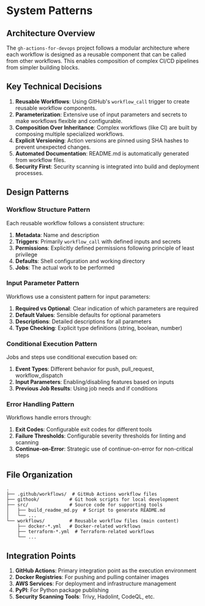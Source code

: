 # System Patterns

## Architecture Overview

The `gh-actions-for-devops` project follows a modular architecture where each workflow is designed as a reusable component that can be called from other workflows. This enables composition of complex CI/CD pipelines from simpler building blocks.

## Key Technical Decisions

1. **Reusable Workflows**: Using GitHub's `workflow_call` trigger to create reusable workflow components.
2. **Parameterization**: Extensive use of input parameters and secrets to make workflows flexible and configurable.
3. **Composition Over Inheritance**: Complex workflows (like CI) are built by composing multiple specialized workflows.
4. **Explicit Versioning**: Action versions are pinned using SHA hashes to prevent unexpected changes.
5. **Automated Documentation**: README.md is automatically generated from workflow files.
6. **Security First**: Security scanning is integrated into build and deployment processes.

## Design Patterns

### Workflow Structure Pattern

Each reusable workflow follows a consistent structure:
1. **Metadata**: Name and description
2. **Triggers**: Primarily `workflow_call` with defined inputs and secrets
3. **Permissions**: Explicitly defined permissions following principle of least privilege
4. **Defaults**: Shell configuration and working directory
5. **Jobs**: The actual work to be performed

### Input Parameter Pattern

Workflows use a consistent pattern for input parameters:
1. **Required vs Optional**: Clear indication of which parameters are required
2. **Default Values**: Sensible defaults for optional parameters
3. **Descriptions**: Detailed descriptions for all parameters
4. **Type Checking**: Explicit type definitions (string, boolean, number)

### Conditional Execution Pattern

Jobs and steps use conditional execution based on:
1. **Event Types**: Different behavior for push, pull_request, workflow_dispatch
2. **Input Parameters**: Enabling/disabling features based on inputs
3. **Previous Job Results**: Using job needs and if conditions

### Error Handling Pattern

Workflows handle errors through:
1. **Exit Codes**: Configurable exit codes for different tools
2. **Failure Thresholds**: Configurable severity thresholds for linting and scanning
3. **Continue-on-Error**: Strategic use of continue-on-error for non-critical steps

## File Organization

```
.
├── .github/workflows/  # GitHub Actions workflow files
├── githook/           # Git hook scripts for local development
├── src/               # Source code for supporting tools
│   ├── build_readme_md.py  # Script to generate README.md
│   └── ...
└── workflows/         # Reusable workflow files (main content)
    ├── docker-*.yml   # Docker-related workflows
    ├── terraform-*.yml  # Terraform-related workflows
    └── ...
```

## Integration Points

1. **GitHub Actions**: Primary integration point as the execution environment
2. **Docker Registries**: For pushing and pulling container images
3. **AWS Services**: For deployment and infrastructure management
4. **PyPI**: For Python package publishing
5. **Security Scanning Tools**: Trivy, Hadolint, CodeQL, etc.

